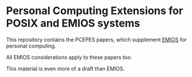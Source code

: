 # Personal Computing Extensions for POSIX and EMIOS systems

This repository contains the PCEPES papers, which supplement [EMIOS](https://github.com/mostanes/EMIOS) for personal computing.

All EMIOS considerations apply to these papers too.

This material is even more of a draft than EMIOS.